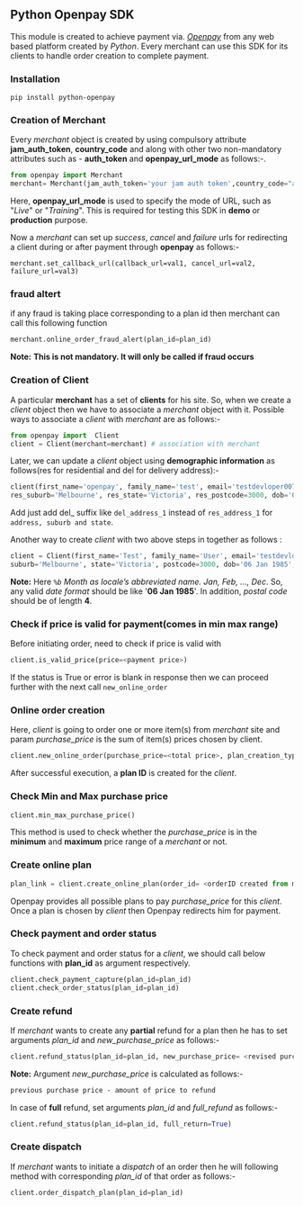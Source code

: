 ## Python Openpay SDK

This module is created to achieve payment via. [_Openpay_](https://www.openpay.com.au/) from any web based platform 
created by *Python*. Every merchant can use this SDK for its clients to handle order creation to complete payment.  


### Installation

```pip install python-openpay```

### Creation of Merchant
Every _merchant_ object is created by using compulsory attribute **jam_auth_token**, **country_code** and along with other two non-mandatory attributes 
such as - **auth_token** and **openpay_url_mode** as follows:-.
```python
from openpay import Merchant
merchant= Merchant(jam_auth_token='your jam auth token',country_code="au or uk" auth_token=None, openpay_url_mode="Live")
``` 
Here, **openpay_url_mode** is used to specify the mode of URL, such as "_Live_" or "_Training_". This is required for testing this SDK 
in **demo** or **production** purpose. 

Now a _merchant_ can set up _success_, _cancel_ and _failure_ urls for redirecting a client during or after payment through **openpay** 
as follows:-
```python[]
merchant.set_callback_url(callback_url=val1, cancel_url=val2, failure_url=val3)
```
### fraud altert
if any fraud is taking place corresponding to a plan id then merchant can call this following function

```python
merchant.online_order_fraud_alert(plan_id=plan_id)
``` 
**Note:** **This is not mandatory. It will only be called if fraud occurs**

### Creation of Client
A particular **merchant** has a set of **clients** for his site. So, when we create a _client_ object then we have to 
associate a _merchant_ object with it. Possible ways to associate a _client_ with _merchant_ are as follows:-

```python
from openpay import  Client
client = Client(merchant=merchant) # association with merchant
 ```
Later, we can update a _client_ object using **demographic information** as follows(res for residential and del for delivery address):-
 ```python
client(first_name='openpay', family_name='test', email='testdevloper007@gmail.com', res_address_1='15/520 Collins Street',
res_suburb='Melbourne', res_state='Victoria', res_postcode=3000, dob='06 Jan 1985')
```
Add just add del_ suffix like ```del_address_1``` instead of ```res_address_1``` for ```address, suburb and state```.

Another way to create _client_ with two above steps in together as follows :
```python
client = Client(first_name='Test', family_name='User', email='testdevloper007@gmail.com', address_1='15/520 Collins Street',
suburb='Melbourne', state='Victoria', postcode=3000, dob='06 Jan 1985', merchant=merchant)
```
**Note:** Here _```%b```_ *_Month as locale’s abbreviated name. Jan, Feb, …, Dec_*. So, any valid _date format_ should be 
like '**06 Jan 1985**'. In addition, _postal code_ should be of length **4**.  
### Check if price is valid for payment(comes in min max range)
Before initiating order, need to check if price is valid with
```python
client.is_valid_price(price=<payment price>)
```
If the status is True or error is blank in response then we can proceed further with the next call ```new_online_order```
### Online order creation
Here, _client_ is going to order one or more item(s) from _merchant_ site and param _purchase_price_ is the sum of
item(s) prices chosen by client.
```python
client.new_online_order(purchase_price=<total price>, plan_creation_type="Pending")
```
After successful execution, a **plan ID** is created for the _client_.
### Check Min and Max purchase price 
```python
client.min_max_purchase_price()
```
This method is used to check whether the _purchase_price_ is in the **minimum** and **maximum** price range of a
_merchant_ or not.

### Create online plan
```python
plan_link = client.create_online_plan(order_id= <orderID created from merchant site>)
```
Openpay provides all possible plans to pay _purchase_price_ for this _client_. Once a plan is chosen by _client_ then Openpay 
redirects him for payment.

### Check payment and order status
To check payment and order status for a _client_, we should call below functions with **plan_id** as argument respectively.
```python
client.check_payment_capture(plan_id=plan_id)
client.check_order_status(plan_id=plan_id)

```
### Create refund
If _merchant_ wants to create any **partial** refund for a plan then he has to set arguments _plan_id_ and 
_new_purchase_price_ as follows:-

```python
client.refund_status(plan_id=plan_id, new_purchase_price= <revised purchase price>)
```
**Note:** Argument _new_purchase_price_ is calculated as follows:-
```markdown
previous purchase price - amount of price to refund
```

In case of **full** refund, set arguments _plan_id_ and _full_refund_ as follows:-
```python
client.refund_status(plan_id=plan_id, full_return=True)
```

### Create dispatch
If _merchant_ wants to initiate a _dispatch_ of an order then he will following method with corresponding _plan_id_ 
of that order as follows:-
```python
client.order_dispatch_plan(plan_id=plan_id)
```
